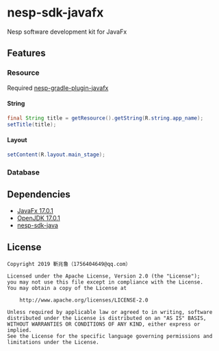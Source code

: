 # nesp-sdk-javafx
Nesp software development kit for JavaFx

## Features

### Resource
Required [nesp-gradle-plugin-javafx](https://github.com/nespjin/nesp-gradle-plugin-javafx)

#### String
```java
final String title = getResource().getString(R.string.app_name);
setTitle(title);
```

#### Layout
```java
setContent(R.layout.main_stage);
```

### Database



## Dependencies

- [JavaFx 17.0.1](https://openjfx.io/)
- [OpenJDK 17.0.1](http://www.planetjdk.org/projects/jdk/)
- [nesp-sdk-java](https://github.com/nespjin/nesp-sdk-java)

## License

```
Copyright 2019 靳兆鲁（1756404649@qq.com）

Licensed under the Apache License, Version 2.0 (the "License");
you may not use this file except in compliance with the License.
You may obtain a copy of the License at

    http://www.apache.org/licenses/LICENSE-2.0

Unless required by applicable law or agreed to in writing, software
distributed under the License is distributed on an "AS IS" BASIS,
WITHOUT WARRANTIES OR CONDITIONS OF ANY KIND, either express or implied.
See the License for the specific language governing permissions and
limitations under the License.

```
